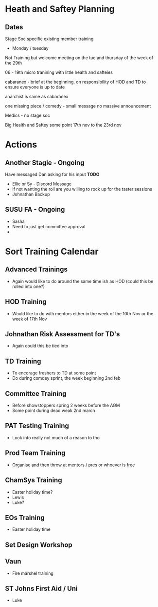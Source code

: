 # Heath and Saftey Planning
## Dates
Stage Soc specific existing member training
- Monday / tuesday

Not Training but welcome meeting on the tue and thursday of the week of the 29th

06 - 19th micro tranining with little health and safteies

cabaranex - brief at the beginning, on responsibility of HOD and TD to ensure everyone is up to date

anarchist is same as cabaranex

one missing piece / comedy - small message no massive announcement 

Medics - no stage soc

Big Health and Saftey some point 17th nov to the 23rd nov


# Actions
## Another Stagie - Ongoing
Have messaged Dan asking for his input
**TODO**
- Ellie or Sy - Discord Message
- If not wanting the roll are you willing to rock up for the taster sessions
- Johnathan Backup

## SUSU FA - Ongoing
- Sasha 
-  Need to just get committee approval
- 

# Sort Training Calendar
## Advanced Trainings 
- Again would like to do around the same time ish as HOD (could this be rolled into one?)
## HOD Training
- Would like to do with mentors either in the week of the 10th Nov or the week of 17th Nov

## Johnathan Risk Assessment for TD's
- Again could this be tied into 
## TD Training
- To encorage freshers to TD at some point 
- Do during comdey sprint, the week beginning 2nd feb 

## Committee Training 
- Before showstoppers spring 2 weeks before the AGM
- Some point during dead weak 2nd march

## PAT Testing Training 
- Look into really not much of a reason to tho
## Prod Team Training
- Organise and then throw at mentors / pres or whoever is free
## ChamSys Training
- Easter holiday time?
- Lewis
- Luke?
## EOs Training
- Easter holiday time
## Set Design Workshop

## Vaun
- Fire marshel training

## ST Johns First Aid / Uni
- Luke
